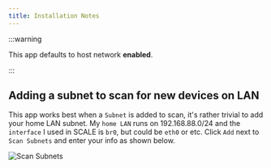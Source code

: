 ```yaml
---
title: Installation Notes
---
```


:::warning

This app defaults to host network **enabled**.

:::

## Adding a subnet to scan for new devices on LAN

This app works best when a `Subnet` is added to scan, it's rather trivial to add your home LAN subnet. My `home LAN` runs on 192.168.88.0/24 and the `interface` I used in SCALE is `br0`, but could be `eth0` or etc. Click `Add` next to `Scan Subnets` and enter your info as shown below.

![Scan Subnets](./img/Scan%20Subnets.png)
